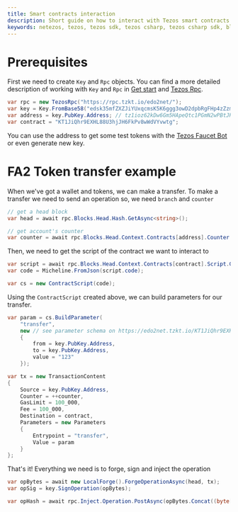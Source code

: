 ```yaml
---
title: Smart contracts interaction
description: Short guide on how to interact with Tezos smart contracts using Netezos, Tezos SDK for .NET developers.
keywords: netezos, tezos, tezos sdk, tezos csharp, tezos csharp sdk, blockchain, blockchain sdk, smart contracts, NFT, FA2, FA1.2
---
```


# Prerequisites

First we need to create `Key` and `Rpc` objects. You can find a more detailed description of working with `Key` and `Rpc` in [Get start](get-started.html) and [Tezos Rpc](tezos-rpc.html).

```cs
var rpc = new TezosRpc("https://rpc.tzkt.io/edo2net/");
var key = Key.FromBase58("edsk35mfZXZJiYUxqcmsK5K6ggg3owD2dpbRgFHp4zZzmrPy9RBdj8");
var address = key.PubKey.Address; // tz1ioz62kDw6Gm5HApeQtc1PGmN2wPBtJKUP
var contract = "KT1JiQhr9EXHL88U3hjJH6FkPv8wWdVYvwtg";
```

You can use the address to get some test tokens with the [Tezos Faucet Bot](https://t.me/tezos_faucet_bot) or even generate new key.

# FA2 Token transfer example

When we've got a wallet and tokens, we can make a transfer. To make a transfer we need to send an operation so, we need `branch` and `counter`

```cs
// get a head block
var head = await rpc.Blocks.Head.Hash.GetAsync<string>();

// get account's counter
var counter = await rpc.Blocks.Head.Context.Contracts[address].Counter.GetAsync<int>();
```

Then, we need to get the script of the contract we want to interact to

```cs
var script = await rpc.Blocks.Head.Context.Contracts[contract].Script.GetAsync();
var code = Micheline.FromJson(script.code);

var cs = new ContractScript(code);

```

Using the `ContractScript` created above, we can build parameters for our transfer.

```cs
var param = cs.BuildParameter( 
    "transfer",
    new // see parameter schema on https://edo2net.tzkt.io/KT1JiQhr9EXHL88U3hjJH6FkPv8wWdVYvwtg/entrypoints
    {
        from = key.PubKey.Address,
        to = key.PubKey.Address,
        value = "123"
    });

var tx = new TransactionContent
{
    Source = key.PubKey.Address,
    Counter = ++counter,
    GasLimit = 100_000,
    Fee = 100_000,
    Destination = contract,
    Parameters = new Parameters
    {
        Entrypoint = "transfer",
        Value = param
    }
};
```

That's it! Everything we need is to forge, sign and inject the operation

```cs
var opBytes = await new LocalForge().ForgeOperationAsync(head, tx);
var opSig = key.SignOperation(opBytes);

var opHash = await rpc.Inject.Operation.PostAsync(opBytes.Concat((byte[])opSig));
```
